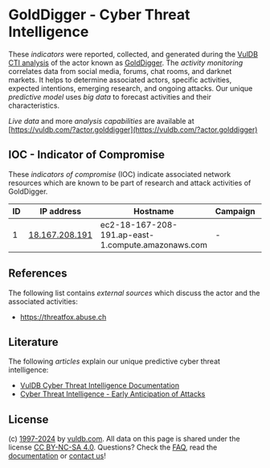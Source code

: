 # GoldDigger - Cyber Threat Intelligence

These _indicators_ were reported, collected, and generated during the [VulDB CTI analysis](https://vuldb.com/?kb.cti) of the actor known as [GoldDigger](https://vuldb.com/?actor.golddigger). The _activity monitoring_ correlates data from social media, forums, chat rooms, and darknet markets. It helps to determine associated actors, specific activities, expected intentions, emerging research, and ongoing attacks. Our unique _predictive model_ uses _big data_ to forecast activities and their characteristics.

_Live data_ and more _analysis capabilities_ are available at [https://vuldb.com/?actor.golddigger](https://vuldb.com/?actor.golddigger)

## IOC - Indicator of Compromise

These _indicators of compromise_ (IOC) indicate associated network resources which are known to be part of research and attack activities of GoldDigger.

ID | IP address | Hostname | Campaign | Confidence
-- | ---------- | -------- | -------- | ----------
1 | [18.167.208.191](https://vuldb.com/?ip.18.167.208.191) | ec2-18-167-208-191.ap-east-1.compute.amazonaws.com | - | Medium

## References

The following list contains _external sources_ which discuss the actor and the associated activities:

* https://threatfox.abuse.ch

## Literature

The following _articles_ explain our unique predictive cyber threat intelligence:

* [VulDB Cyber Threat Intelligence Documentation](https://vuldb.com/?kb.cti)
* [Cyber Threat Intelligence - Early Anticipation of Attacks](https://www.scip.ch/en/?labs.20201022)

## License

(c) [1997-2024](https://vuldb.com/?kb.changelog) by [vuldb.com](https://vuldb.com/?kb.about). All data on this page is shared under the license [CC BY-NC-SA 4.0](https://creativecommons.org/licenses/by-nc-sa/4.0/). Questions? Check the [FAQ](https://vuldb.com/?kb.faq), read the [documentation](https://vuldb.com/?kb) or [contact us](https://vuldb.com/?contact)!
